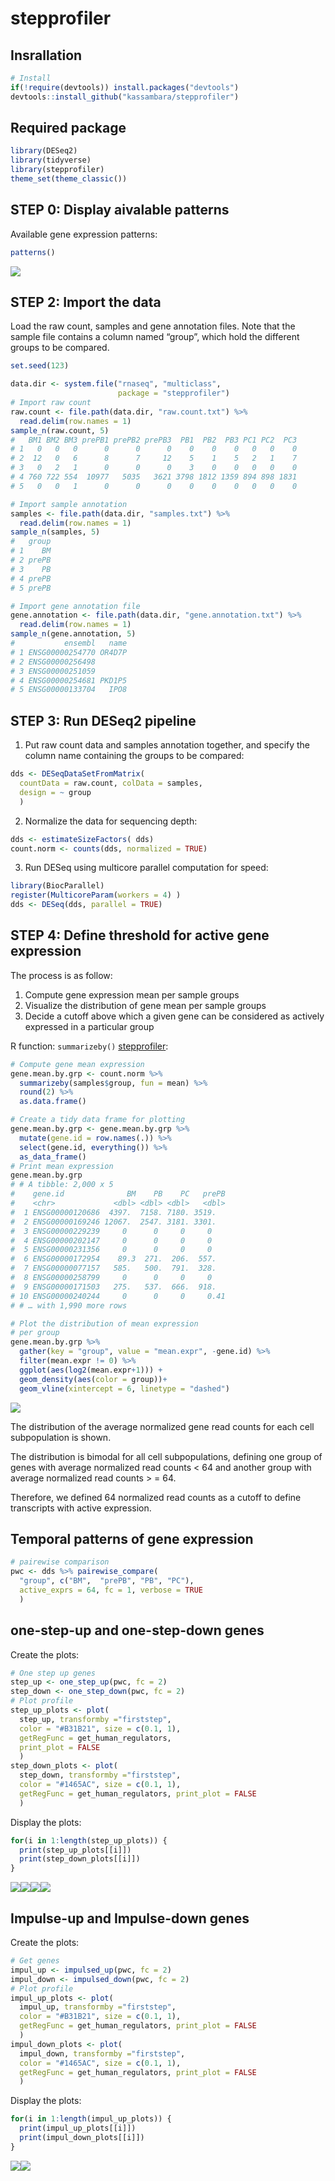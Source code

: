 
# stepprofiler

## Insrallation

``` r
# Install
if(!require(devtools)) install.packages("devtools")
devtools::install_github("kassambara/stepprofiler")
```

## Required package

``` r
library(DESeq2)
library(tidyverse)
library(stepprofiler)
theme_set(theme_classic())
```

## STEP 0: Display aivalable patterns

Available gene expression patterns:

``` r
patterns()
```

![](tools/README-expression-patterns-1.png)<!-- -->

## STEP 2: Import the data

Load the raw count, samples and gene annotation files. Note that the
sample file contains a column named “group”, which hold the different
groups to be compared.

``` r
set.seed(123)

data.dir <- system.file("rnaseq", "multiclass",
                        package = "stepprofiler")
# Import raw count
raw.count <- file.path(data.dir, "raw.count.txt") %>%
  read.delim(row.names = 1)
sample_n(raw.count, 5)
#   BM1 BM2 BM3 prePB1 prePB2 prePB3  PB1  PB2  PB3 PC1 PC2  PC3
# 1   0   0   0      0      0      0    0    0    0   0   0    0
# 2  12   0   6      8      7     12    5    1    5   2   1    7
# 3   0   2   1      0      0      0    3    0    0   0   0    0
# 4 760 722 554  10977   5035   3621 3798 1812 1359 894 898 1831
# 5   0   0   1      0      0      0    0    0    0   0   0    0

# Import sample annotation
samples <- file.path(data.dir, "samples.txt") %>%
  read.delim(row.names = 1)
sample_n(samples, 5)
#   group
# 1    BM
# 2 prePB
# 3    PB
# 4 prePB
# 5 prePB

# Import gene annotation file
gene.annotation <- file.path(data.dir, "gene.annotation.txt") %>%
  read.delim(row.names = 1)
sample_n(gene.annotation, 5)
#           ensembl   name
# 1 ENSG00000254770 OR4D7P
# 2 ENSG00000256498       
# 3 ENSG00000251059       
# 4 ENSG00000254681 PKD1P5
# 5 ENSG00000133704   IPO8
```

## STEP 3: Run DESeq2 pipeline

1.  Put raw count data and samples annotation together, and specify the
    column name containing the groups to be compared:

<!-- end list -->

``` r
dds <- DESeqDataSetFromMatrix(
  countData = raw.count, colData = samples, 
  design = ~ group
  )
```

2.  Normalize the data for sequencing depth:

<!-- end list -->

``` r
dds <- estimateSizeFactors( dds)
count.norm <- counts(dds, normalized = TRUE)
```

3.  Run DESeq using multicore parallel computation for speed:

<!-- end list -->

``` r
library(BiocParallel)
register(MulticoreParam(workers = 4) )
dds <- DESeq(dds, parallel = TRUE)
```

## STEP 4: Define threshold for active gene expression

The process is as follow:

1.  Compute gene expression mean per sample groups
2.  Visualize the distribution of gene mean per sample groups
3.  Decide a cutoff above which a given gene can be considered as
    actively expressed in a particular group

R function: `summarizeby()` [stepprofiler](#stepprofiler):

``` r
# Compute gene mean expression
gene.mean.by.grp <- count.norm %>%
  summarizeby(samples$group, fun = mean) %>%
  round(2) %>%
  as.data.frame()

# Create a tidy data frame for plotting
gene.mean.by.grp <- gene.mean.by.grp %>%
  mutate(gene.id = row.names(.)) %>%
  select(gene.id, everything()) %>%
  as_data_frame()
# Print mean expression
gene.mean.by.grp
# # A tibble: 2,000 x 5
#    gene.id              BM    PB    PC   prePB
#    <chr>             <dbl> <dbl> <dbl>   <dbl>
#  1 ENSG00000120686  4397.  7158. 7180. 3519.  
#  2 ENSG00000169246 12067.  2547. 3181. 3301.  
#  3 ENSG00000229239     0      0     0     0   
#  4 ENSG00000202147     0      0     0     0   
#  5 ENSG00000231356     0      0     0     0   
#  6 ENSG00000172954    89.3  271.  206.  557.  
#  7 ENSG00000077157   585.   500.  791.  328.  
#  8 ENSG00000258799     0      0     0     0   
#  9 ENSG00000171503   275.   537.  666.  918.  
# 10 ENSG00000240244     0      0     0     0.41
# # … with 1,990 more rows

# Plot the distribution of mean expression
# per group
gene.mean.by.grp %>%
  gather(key = "group", value = "mean.expr", -gene.id) %>%
  filter(mean.expr != 0) %>%
  ggplot(aes(log2(mean.expr+1))) +
  geom_density(aes(color = group))+
  geom_vline(xintercept = 6, linetype = "dashed")
```

![](tools/README-average-expression-distribution-1.png)<!-- -->

The distribution of the average normalized gene read counts for each
cell subpopulation is shown.

The distribution is bimodal for all cell subpopulations, defining one
group of genes with average normalized read counts \< 64 and another
group with average normalized read counts \> = 64.

Therefore, we defined 64 normalized read counts as a cutoff to define
transcripts with active expression.

## Temporal patterns of gene expression

``` r
# pairewise comparison
pwc <- dds %>% pairewise_compare(
  "group", c("BM",  "prePB", "PB", "PC"),
  active_exprs = 64, fc = 1, verbose = TRUE
  )
```

## one-step-up and one-step-down genes

Create the plots:

``` r
# One step up genes
step_up <- one_step_up(pwc, fc = 2)
step_down <- one_step_down(pwc, fc = 2)
# Plot profile
step_up_plots <- plot(
  step_up, transformby ="firststep", 
  color = "#B31B21", size = c(0.1, 1),
  getRegFunc = get_human_regulators,
  print_plot = FALSE
  )
step_down_plots <- plot(
  step_down, transformby ="firststep",  
  color = "#1465AC", size = c(0.1, 1), 
  getRegFunc = get_human_regulators, print_plot = FALSE
  )
```

Display the plots:

``` r
for(i in 1:length(step_up_plots)) {
  print(step_up_plots[[i]])
  print(step_down_plots[[i]])
}
```

![](tools/README-unnamed-chunk-10-1.png)![](tools/README-unnamed-chunk-10-2.png)![](tools/README-unnamed-chunk-10-3.png)![](tools/README-unnamed-chunk-10-4.png)

## Impulse-up and Impulse-down genes

Create the plots:

``` r
# Get genes
impul_up <- impulsed_up(pwc, fc = 2)
impul_down <- impulsed_down(pwc, fc = 2)
# Plot profile
impul_up_plots <- plot(
  impul_up, transformby ="firststep", 
  color = "#B31B21", size = c(0.1, 1),
  getRegFunc = get_human_regulators, print_plot = FALSE
  )
impul_down_plots <- plot(
  impul_down, transformby ="firststep",  
  color = "#1465AC", size = c(0.1, 1),
  getRegFunc = get_human_regulators, print_plot = FALSE
  )
```

Display the plots:

``` r
for(i in 1:length(impul_up_plots)) {
  print(impul_up_plots[[i]])
  print(impul_down_plots[[i]])
}
```

![](tools/README-unnamed-chunk-12-1.png)![](tools/README-unnamed-chunk-12-2.png)
